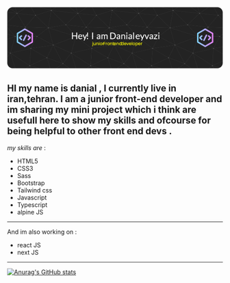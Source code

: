 ![GitHub Readme](https://github.com/danialeyz/danialeyz/blob/main/github-header-image-3.png)
-------------------
HI my name is danial , I currently live in iran,tehran. I am a junior front-end developer and im sharing my mini project which i think are usefull here to show my skills and ofcourse for being helpful to other front end devs .
-----
*my skills are* :
- HTML5
- CSS3
- Sass
- Bootstrap
- Tailwind css
- Javascript 
- Typescript 
- alpine JS
------------------
And im also working on :
-  react JS 
-  next JS
----------------
[![Anurag's GitHub stats](https://github-readme-stats.vercel.app/api?username=danialeyz)](https://github.com/anuraghazra/github-readme-stats)
